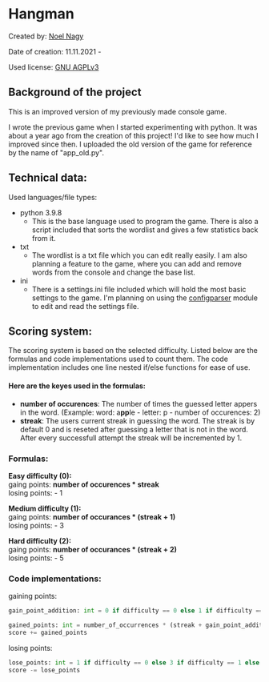 # Hangman
Created by: [Noel Nagy](https://github.com/nagynooel "Noel's Github page")

Date of creation: 11.11.2021 - 

Used license: [GNU AGPLv3](https://www.gnu.org/licenses/agpl-3.0.en.html "GNU AGPLv3 License")
## Background of the project
This is an improved version of my previously made console game.

I wrote the previous game when I started experimenting with python. It was about a year ago from the creation of this project! I'd like to see how much I improved since then. I uploaded the old version of the game for reference by the name of "app_old.py".

## Technical data:
Used languages/file types:
* python 3.9.8
   * This is the base language used to program the game. There is also a script included that sorts the wordlist and gives a few statistics back from it.
* txt
   * The wordlist is a txt file which you can edit really easily. I am also planning a feature to the game, where you can add and remove words from the console and change the base list.
* ini
   * There is a settings.ini file included which will hold the most basic settings to the game. I'm planning on using the [configparser](https://docs.python.org/3/library/configparser.html "Configparser documentation") module to edit and read the settings file.

## Scoring system:
The scoring system is based on the selected difficulty. Listed below are the formulas and code implementations used to count them. The code implementation includes one line nested if/else functions for ease of use.
#### Here are the keyes used in the formulas:
* **number of occurences**: The number of times the guessed letter appers in the word. (Example: word: a**pp**le - letter: p - number of occurences: 2)
* **streak**: The users current streak in guessing the word. The streak is by default 0 and is reseted after guessing a letter that is not in the word. After every successfull attempt the streak will be incremented by 1.
### Formulas:
**Easy difficulty (0):**  
gaing points: **number of occurences * streak**  
losing points: - 1  

**Medium difficulty (1):**  
gaing points: **number of occurances * (streak + 1)**  
losing points: - 3

**Hard difficulty (2):**  
gaing points: **number of occurances * (streak + 2)**  
losing points: - 5

### Code implementations:
gaining points:
```python
gain_point_addition: int = 0 if difficulty == 0 else 1 if difficulty == 1 else 2

gained_points: int = number_of_occurrences * (streak + gain_point_addition)
score += gained_points
```
losing points:
```python
lose_points: int = 1 if difficulty == 0 else 3 if difficulty == 1 else 5
score -= lose_points
